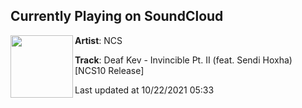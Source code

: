 ## Currently Playing on SoundCloud

[<img align="left" width="100" src="https://i1.sndcdn.com/artworks-pY9kbZoSKt3YNjqk-GhHgHw-t500x500.jpg">](https://soundcloud.com/nocopyrightsounds/deaf-kev-invincible-pt-ii-feat-sendi-hoxha-ncs-release)

**Artist**: NCS 

**Track**: Deaf Kev - Invincible Pt. II (feat. Sendi Hoxha) [NCS10 Release]

Last updated at 10/22/2021 05:33
